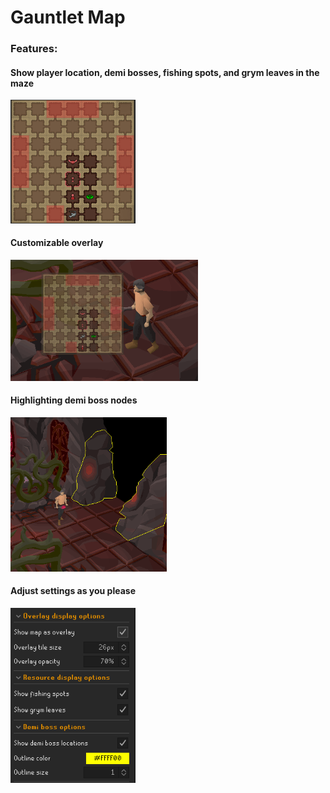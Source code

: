 # Gauntlet Map
### Features:
#### Show player location, demi bosses, fishing spots, and grym leaves in the maze
<img src="Screenshots/Map.png" alt="map" width="200"/>

#### Customizable overlay
<img src="Screenshots/Overlay.png" alt="map" width="300"/>

#### Highlighting demi boss nodes
<img src="Screenshots/Highlight.png" alt="map" width="250"/>

#### Adjust settings as you please
<img src="Screenshots/Settings.png" alt="map" width="200"/>